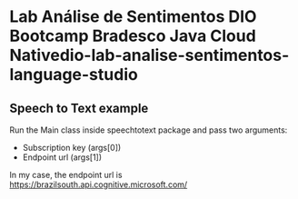 # Lab Análise de Sentimentos DIO Bootcamp Bradesco Java Cloud Nativedio-lab-analise-sentimentos-language-studio

## Speech to Text example

Run the Main class inside speechtotext package and pass two arguments:

- Subscription key (args[0])
- Endpoint url (args[1])

In my case, the endpoint url is https://brazilsouth.api.cognitive.microsoft.com/
